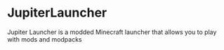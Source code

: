 # JupiterLauncher
Jupiter Launcher is a modded Minecraft launcher that allows you to play with mods and modpacks
